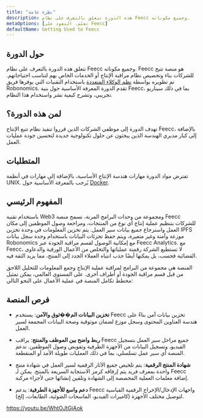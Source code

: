 ```yaml
---
title: "نظرة عامة"
description: هذه الدورة تتعلق بالتعرف على نظام Feecc وجميع مكوناته.
metaOptions: [تعلم، التعود على Feecc]
defaultName: Getting Used to Feecc
---
```


## حول الدورة

تتعلق هذه الدورة بالتعرف على نظام Feecc وجميع مكوناته. Feecc هو منصة تتيح للشركات بناء وتخصيص نظام مراقبة الإنتاج أو الخدمات الخاص بهم لتناسب احتياجاتهم. تم تطويره بواسطة [نظم الوكلاء المتعددة](http://multi-agent.io/) باستخدام التقنيات التي يوفرها فريق Robonomics. تقدم الدورة المعرفة الأساسية حول بنية Feecc، بما في ذلك سيناريو تجريبي، وتشرح كيفية نشر واستخدام هذا النظام. 

## لمن هذه الدورة؟

تهدف الدورة إلى موظفي الشركات الذين قرروا تنفيذ نظام تتبع الإنتاج Feecc، بالإضافة إلى كبار مديري الهندسة الذين يبحثون عن حلول تكنولوجية جديدة لتحسين جودة عمليات العمل.

## المتطلبات

تفترض مواد الدورة مهارات هندسة الإنتاج الأساسية، بالإضافة إلى مهارات في أنظمة UNIX. يُرحب بالمعرفة الأساسية حول [Docker](https://www.docker.com/).

## المفهوم الرئيسي

باستخدام تقنية Web3 ومجموعة من وحدات البرامج المرنة، تسمح منصة Feecc للشركات بتنظيم عملية إنتاج أي نوع من المنتجات، ومراجعة وصول الموظفين إلى مكان العمل واسترجاع جميع بيانات سير العمل. يتم تخزين المعلومات في وحدة تخزين IPFS موزعة وآمنة وغير متغيرة، ويتم حفظ تجزئات البيانات باستخدام وحدة سجل بيانات Robonomics مع إمكانية الوصول لقسم مراقبة الجودة عبر Feecc Analytics. مع Feecc، لا تستطيع الشركة رقمنة عملياتها والتخلص من الأعمال الورقية والدعاوى القضائية فحسب، بل يمكنها أيضًا جذب انتباه العملاء الجدد إلى المنتج، مما يزيد الثقة فيه.

المنصة هي مجموعة من البرامج لمراقبة عملية الإنتاج وجمع المعلومات للتحليل اللاحق من قبل قسم مراقبة الجودة أو أطراف أخرى. على المستوى العالمي، يمكن تمثيل مخطط تكامل المنصة في عملية الأعمال على النحو التالي:

<LessonImages src="feecc-course/feecc-scheme.jpg" alt="A scheme of Feecc integration into the business process"/>

## فرص المنصة

- **تخزين البيانات الم��ثوق والآمن**: يستخدم Feecc تخزين بيانات آمن بناءً على هندسة العناوين المحتوى وسجل موزع لضمان موثوقية وصحة البيانات المجمعة لسير العمل.

- **ربط واضح بين الموظف والمنتج**: يراقب Feecc جميع مراحل سير العمل بتسجيل الفيديو، وتسجيل البيانات من الأجهزة الطرفية وتفويض وصول الموظفين. تدعم المنصة أي سير عمل تسلسلي، بما في ذلك العمليات طويلة الأمد أو المنقطعة.

- **شهادة المنتج الرقمية**: يتم تلخيص جميع الآثار الرقمية لسير العمل في شهادة منتج واحدة بمعرف فريد يتم إرفاقه كرمز الاستجابة السريعة بالمنتج. يمكن لـ Feecc إضافة معلمات العملية المخصصة إلى الشهادة وتلقين إنشائها حتى لأجزاء مركبة.

- **دعم واسع للأجهزة الطرفية**: يدعم Feecc واجهات الإدخال/الإخراج الرقمية القياسية لتوصيل مختلف الأجهزة (كاميرات الفيديو، الماسحات الضوئية، الطابعات، إلخ).

https://youtu.be/WhtOJtGjAok